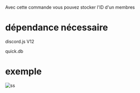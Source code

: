 
Avec cette commande vous pouvez stocker l'ID d'un membres

# dépendance nécessaire

discord.js V12

quick.db


# exemple
![ss](https://media.discordapp.net/attachments/916010355703054357/916010772914663474/unknown.png?width=440&height=683)
